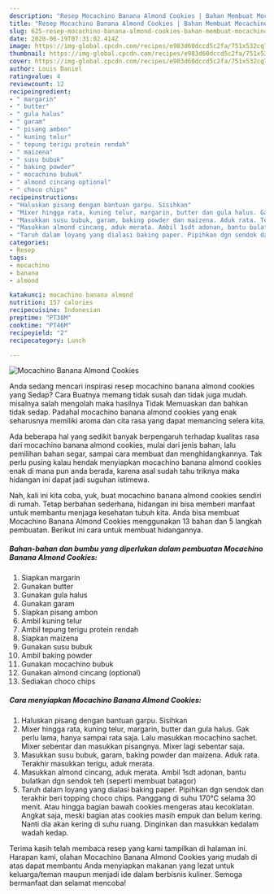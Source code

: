 ```yaml
---
description: "Resep Mocachino Banana Almond Cookies | Bahan Membuat Mocachino Banana Almond Cookies Yang Sedap"
title: "Resep Mocachino Banana Almond Cookies | Bahan Membuat Mocachino Banana Almond Cookies Yang Sedap"
slug: 625-resep-mocachino-banana-almond-cookies-bahan-membuat-mocachino-banana-almond-cookies-yang-sedap
date: 2020-06-19T07:31:02.414Z
image: https://img-global.cpcdn.com/recipes/e983d60dccd5c2fa/751x532cq70/mocachino-banana-almond-cookies-foto-resep-utama.jpg
thumbnail: https://img-global.cpcdn.com/recipes/e983d60dccd5c2fa/751x532cq70/mocachino-banana-almond-cookies-foto-resep-utama.jpg
cover: https://img-global.cpcdn.com/recipes/e983d60dccd5c2fa/751x532cq70/mocachino-banana-almond-cookies-foto-resep-utama.jpg
author: Louis Daniel
ratingvalue: 4
reviewcount: 12
recipeingredient:
- " margarin"
- " butter"
- " gula halus"
- " garam"
- " pisang ambon"
- " kuning telur"
- " tepung terigu protein rendah"
- " maizena"
- " susu bubuk"
- " baking powder"
- " mocachino bubuk"
- " almond cincang optional"
- " choco chips"
recipeinstructions:
- "Haluskan pisang dengan bantuan garpu. Sisihkan"
- "Mixer hingga rata, kuning telur, margarin, butter dan gula halus. Gak perlu lama, hanya sampai rata saja. Lalu masukkan mocachino sachet. Mixer sebentar dan masukkan pisangnya. Mixer lagi sebentar saja."
- "Masukkan susu bubuk, garam, baking powder dan maizena. Aduk rata. Terakhir masukkan terigu, aduk merata."
- "Masukkan almond cincang, aduk merata. Ambil 1sdt adonan, bantu bulatkan dgn sendok teh (seperti membuat batagor)"
- "Taruh dalam loyang yang dialasi baking paper. Pipihkan dgn sendok dan terakhir beri topping choco chips. Panggang di suhu 170°C selama 30 menit. Atau hingga bagian bawah cookies mengeras atau kecoklatan. Angkat saja, meski bagian atas cookies masih empuk dan belum kering. Nanti dia akan kering di suhu ruang. Dinginkan dan masukkan kedalam wadah kedap."
categories:
- Resep
tags:
- mocachino
- banana
- almond

katakunci: mocachino banana almond 
nutrition: 157 calories
recipecuisine: Indonesian
preptime: "PT38M"
cooktime: "PT46M"
recipeyield: "2"
recipecategory: Lunch

---
```



![Mocachino Banana Almond Cookies](https://img-global.cpcdn.com/recipes/e983d60dccd5c2fa/751x532cq70/mocachino-banana-almond-cookies-foto-resep-utama.jpg)

Anda sedang mencari inspirasi resep mocachino banana almond cookies yang Sedap? Cara Buatnya memang tidak susah dan tidak juga mudah. misalnya salah mengolah maka hasilnya Tidak Memuaskan dan bahkan tidak sedap. Padahal mocachino banana almond cookies yang enak seharusnya memiliki aroma dan cita rasa yang dapat memancing selera kita.

Ada beberapa hal yang sedikit banyak berpengaruh terhadap kualitas rasa dari mocachino banana almond cookies, mulai dari jenis bahan, lalu pemilihan bahan segar, sampai cara membuat dan menghidangkannya. Tak perlu pusing kalau hendak menyiapkan mocachino banana almond cookies enak di mana pun anda berada, karena asal sudah tahu triknya maka hidangan ini dapat jadi suguhan istimewa.




Nah, kali ini kita coba, yuk, buat mocachino banana almond cookies sendiri di rumah. Tetap berbahan sederhana, hidangan ini bisa memberi manfaat untuk membantu menjaga kesehatan tubuh kita. Anda bisa membuat Mocachino Banana Almond Cookies menggunakan 13 bahan dan 5 langkah pembuatan. Berikut ini cara untuk membuat hidangannya.

<!--inarticleads1-->

##### Bahan-bahan dan bumbu yang diperlukan dalam pembuatan Mocachino Banana Almond Cookies:

1. Siapkan  margarin
1. Gunakan  butter
1. Gunakan  gula halus
1. Gunakan  garam
1. Siapkan  pisang ambon
1. Ambil  kuning telur
1. Ambil  tepung terigu protein rendah
1. Siapkan  maizena
1. Gunakan  susu bubuk
1. Ambil  baking powder
1. Gunakan  mocachino bubuk
1. Gunakan  almond cincang (optional)
1. Sediakan  choco chips




<!--inarticleads2-->

##### Cara menyiapkan Mocachino Banana Almond Cookies:

1. Haluskan pisang dengan bantuan garpu. Sisihkan
1. Mixer hingga rata, kuning telur, margarin, butter dan gula halus. Gak perlu lama, hanya sampai rata saja. Lalu masukkan mocachino sachet. Mixer sebentar dan masukkan pisangnya. Mixer lagi sebentar saja.
1. Masukkan susu bubuk, garam, baking powder dan maizena. Aduk rata. Terakhir masukkan terigu, aduk merata.
1. Masukkan almond cincang, aduk merata. Ambil 1sdt adonan, bantu bulatkan dgn sendok teh (seperti membuat batagor)
1. Taruh dalam loyang yang dialasi baking paper. Pipihkan dgn sendok dan terakhir beri topping choco chips. Panggang di suhu 170°C selama 30 menit. Atau hingga bagian bawah cookies mengeras atau kecoklatan. Angkat saja, meski bagian atas cookies masih empuk dan belum kering. Nanti dia akan kering di suhu ruang. Dinginkan dan masukkan kedalam wadah kedap.




Terima kasih telah membaca resep yang kami tampilkan di halaman ini. Harapan kami, olahan Mocachino Banana Almond Cookies yang mudah di atas dapat membantu Anda menyiapkan makanan yang lezat untuk keluarga/teman maupun menjadi ide dalam berbisnis kuliner. Semoga bermanfaat dan selamat mencoba!
